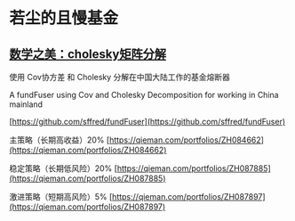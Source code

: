 # 若尘的且慢基金

## [数学之美：cholesky矩阵分解](https://blog.csdn.net/wfei101/article/details/81951888) <a id="articleContentId"></a>

使用 Cov协方差 和 Cholesky 分解在中国大陆工作的基金熔断器

A fundFuser using Cov and Cholesky Decomposition for working in China mainland

[https://github.com/sffred/fundFuser](https://github.com/sffred/fundFuser)

主策略（长期高收益）20% [https://qieman.com/portfolios/ZH084662](https://qieman.com/portfolios/ZH084662) 

稳定策略（长期低风险）20% [https://qieman.com/portfolios/ZH087885](https://qieman.com/portfolios/ZH087885) 

激进策略（短期高风险）5% [https://qieman.com/portfolios/ZH087897](https://qieman.com/portfolios/ZH087897)


